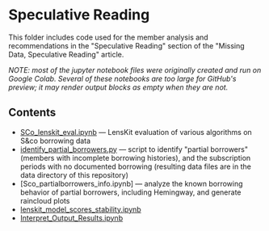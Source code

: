 # Speculative Reading

This folder includes code used for the member analysis and recommendations in the "Speculative Reading" section of the "Missing Data, Speculative Reading" article.

*NOTE: most of the jupyter notebook files were originally created and run on Google Colab. Several of these notebooks are too large for GitHub's preview; it may render output blocks as empty when they are not.*

## Contents

- [SCo_lenskit_eval.ipynb](SCo_lenskit_eval.ipynb) — LensKit evaluation of various algorithms on S&co borrowing data
- [identify_partial_borrowers.py](identify_partial_borrowers.py) — script to identify "partial borrowers" (members with incomplete borrowing histories), and the subscription periods with no documented borrowing (resulting data files are in the data directory of this repository)
- [Sco_partialborrowers_info.ipynb] — analyze the known borrowing behavior of partial borrowers, including Hemingway, and generate raincloud plots
- [lenskit_model_scores_stability.ipynb](lenskit_model_scores_stability.ipynb)
- [Interpret_Output_Results.ipynb](Interpret_Output_Results.ipynb)